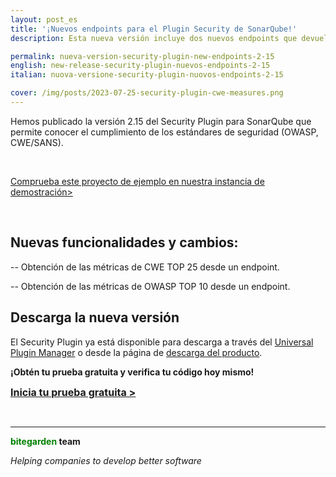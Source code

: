 ```yaml
---
layout: post_es
title: '¡Nuevos endpoints para el Plugin Security de SonarQube!'
description: Esta nueva versión incluye dos nuevos endpoints que devuelven las métricas solicitadas.

permalink: nueva-version-security-plugin-new-endpoints-2-15
english: new-release-security-plugin-nuevos-endpoints-2-15
italian: nuova-versione-security-plugin-nuovos-endpoints-2-15

cover: /img/posts/2023-07-25-security-plugin-cwe-measures.png
---
```


Hemos publicado la versión 2.15 del Security Plugin para SonarQube que permite conocer el cumplimiento de los estándares de seguridad (OWASP, CWE/SANS).

<br>

[Comprueba este proyecto de ejemplo en nuestra instancia de demostración>](http://sonarqube.bitegarden.com/web_api/api/bitegarden/security)

<br>

## Nuevas funcionalidades y cambios:

-- Obtención de las métricas de CWE TOP 25 desde un endpoint.

-- Obtención de las métricas de OWASP TOP 10 desde un endpoint.

## Descarga la nueva versión

El Security Plugin ya está disponible para descarga a través del [Universal Plugin Manager](/es/sonarqube-upm)  o desde la página de [descarga del producto](/es/sonarqube-security-trial-form).

**¡Obtén tu prueba gratuita y verifica tu código hoy mismo!**

<a href = "/es/sonarqube-security#product-block-center" class = "btn btn-primary btn-call-to-action fancybox" style = "font-weight: bold; font-size: 16px; text-transform : mayúsculas; "> Inicia tu prueba gratuita > </a>

<br/>

---
**<span style="color: green">bitegarden</span> team**

_Helping companies to develop better software_
